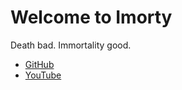 # Welcome to Imorty

Death bad. Immortality good.

* [GitHub](https://github.com/imorty)
* [YouTube](/)
